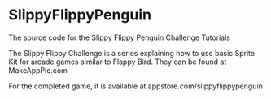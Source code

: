 SlippyFlippyPenguin
===================

The source code for the Slippy Flippy Penguin Challenge Tutorials

The Slippy Flippy Challenge is a series explaining how to use basic Sprite Kit for arcade
games similar to  Flappy Bird.  They can be found at MakeAppPie.com

For the completed game, it is available at appstore.com/slippyflippypenguin



